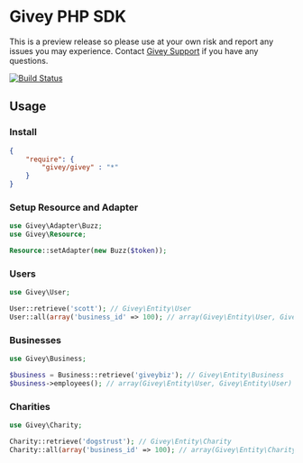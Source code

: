 # Givey PHP SDK

This is a preview release so please use at your own risk and report any issues you may experience. Contact [Givey Support](https://www.givey.com/support) if you have any questions.

[![Build Status](https://travis-ci.org/givey/givey-php.svg?branch=master)](https://travis-ci.org/givey/givey-php)

## Usage

### Install
``` json
{
    "require": {
        "givey/givey" : "*"
    }
}
```

### Setup Resource and Adapter


``` php
use Givey\Adapter\Buzz;
use Givey\Resource;

Resource::setAdapter(new Buzz($token));
```

### Users

``` php
use Givey\User;

User::retrieve('scott'); // Givey\Entity\User
User::all(array('business_id' => 100); // array(Givey\Entity\User, Givey\Entity\User)
```

### Businesses

``` php
use Givey\Business;

$business = Business::retrieve('giveybiz'); // Givey\Entity\Business
$business->employees(); // array(Givey\Entity\User, Givey\Entity\User)
```

### Charities

``` php
use Givey\Charity;

Charity::retrieve('dogstrust'); // Givey\Entity\Charity
Charity::all(array('business_id' => 100); // array(Givey\Entity\Charity, Givey\Entity\Charity)
```
